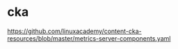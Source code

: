 # cka

https://github.com/linuxacademy/content-cka-resources/blob/master/metrics-server-components.yaml
